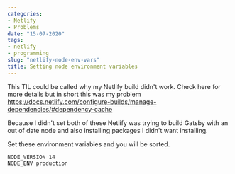 ```yaml
---
categories:
- Netlify
- Problems
date: "15-07-2020"
tags:
- netlify
- programming
slug: "netlify-node-env-vars"
title: Setting node environment variables
---
```

This TIL could be called why my Netlify build didn't work.
Check here for more details but in short this was my problem
https://docs.netlify.com/configure-builds/manage-dependencies/#dependency-cache

Because I didn't set both of these Netlify was trying to build Gatsby with an out of date node and also installing packages I didn't want installing.

Set these environment variables and you will be sorted.
```
NODE_VERSION 14
NODE_ENV production
```

